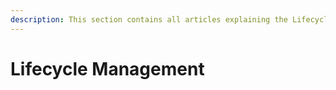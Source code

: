 ```yaml
---
description: This section contains all articles explaining the Lifecycle Management Automation in Syskit Point.
---
```


# Lifecycle Management